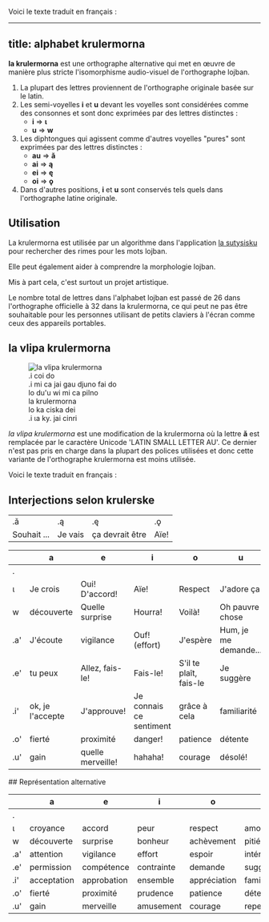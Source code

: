 Voici le texte traduit en français :

---
title: alphabet krulermorna
---

**la krulermorna** est une orthographe alternative qui met en œuvre de manière plus stricte l'isomorphisme audio-visuel de l'orthographe lojban.

1. La plupart des lettres proviennent de l'orthographe originale basée sur le latin.
2. Les semi-voyelles **i** et **u** devant les voyelles sont considérées comme des consonnes et sont donc exprimées par des lettres distinctes :
    * **i** => **ɩ**
    * **u** => **w**
3. Les diphtongues qui agissent comme d'autres voyelles "pures" sont exprimées par des lettres distinctes :
    * **au** => **ǎ**
    * **ai** => **ą**
    * **ei** => **ę**
    * **oi** => **ǫ**
4. Dans d'autres positions, **i** et **u** sont conservés tels quels dans l'orthographe latine originale.

## Utilisation

La krulermorna est utilisée par un algorithme dans l'application [la sutysisku](https://la-lojban.github.io/sutysisku/en/ "la sutysisku") pour rechercher des rimes pour les mots lojban.

Elle peut également aider à comprendre la morphologie lojban.

Mis à part cela, c'est surtout un projet artistique.

Le nombre total de lettres dans l'alphabet lojban est passé de 26 dans l'orthographe officielle à 32 dans la krulermorna, ce qui peut ne pas être souhaitable pour les personnes utilisant de petits claviers à l'écran comme ceux des appareils portables.

## la vlipa krulermorna

<figure class="wide">
	<img src="https://github.com/La-Lojban/suho-pixra-pe-la-jbotcan/blob/master/320px-la_vlipa_krulermorna.png?raw=true" alt="la vlipa krulermorna">
	<figcaption>
	.i coi do<br/>.i mi ca jai gau djuno fai do<br/>lo du'u wi mi ca pilno<br/>la krulermorna<br/>lo ka ciska dei<br/>.i ɩa ky. jai cinri
	</figcaption>
</figure>

_la vlipa krulermorna_ est une modification de la krulermorna où la lettre **ǎ** est remplacée par le caractère Unicode 'LATIN SMALL LETTER AU'. Ce dernier n'est pas pris en charge dans la plupart des polices utilisées et donc cette variante de l'orthographe krulermorna est moins utilisée.

Voici le texte traduit en français :

## Interjections selon krulerske

|          |           |              |        |
| -------- | --------- | ------------ | ------ |
| .ǎ       | .ą        | .ę           | .ǫ     |
| Souhait ... | Je vais | ça devrait être | Aïe\! |

<div class="first_col">

|     | a               | e                | i                   | o             | u               |
| --- | --------------- | ---------------- | ------------------- | ------------- | --------------- |
| .   |                 |                  |                     |               |                 |
| ɩ   | Je crois        | Oui\! D'accord\! | Aïe\!               | Respect       | J'adore ça      |
| w   | découverte      | Quelle surprise  | Hourra\!            | Voilà\!       | Oh pauvre chose |
| .a' | J'écoute        | vigilance        | Ouf\! (effort)      | J'espère      | Hum, je me demande... |
| .e' | tu peux         | Allez, fais-le\! | Fais-le\!           | S'il te plaît, fais-le | Je suggère |
| .i' | ok, je l'accepte | J'approuve\!     | Je connais ce sentiment | grâce à cela | familiarité |
| .o' | fierté          | proximité        | danger\!            | patience      | détente |
| .u' | gain            | quelle merveille\! | hahaha\!         | courage       | désolé\! |

</div>
## Représentation alternative

<div class="first_col">

|     | a          | e          | i            | o            | u           | ǎ      | ą      | ę          | ǫ              |
| --- | ---------- | ---------- | ------------ | ------------ | ----------- | ------ | ------ | ---------- | -------------- |
| .   |            |            |              |              |             | désir | intention | obligation | plainte/douleur |
| ɩ   | croyance   | accord     | peur         | respect      | amour       |        |        |            |                |
| w   | découverte | surprise   | bonheur      | achèvement   | pitié       |        |        |            |                |
| .a' | attention  | vigilance | effort       | espoir       | intérêt    |        |        |            |                |
| .e' | permission | compétence | contrainte   | demande      | suggestion  |        |        |            |                |
| .i' | acceptation | approbation | ensemble | appréciation | familiarité |        |        |            |                |
| .o' | fierté      | proximité  | prudence     | patience     | détente     |        |        |            |                |
| .u' | gain       | merveille | amusement    | courage      | repentance  |        |        |            |                |

</div>